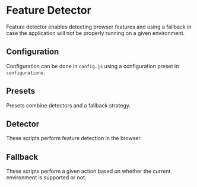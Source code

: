 # Feature Detector

Feature detector enables detecting browser features and using a fallback in case the application will not be properly running on a given environment.

## Configuration

Configuration can be done in `config.js` using a configuration preset in `configurations`.

## Presets

Presets combine detectors and a fallback strategy.

## Detector

These scripts perform feature detection in the browser.

## Fallback

These scripts perform a given action based on whether the current environment is supported or not.
